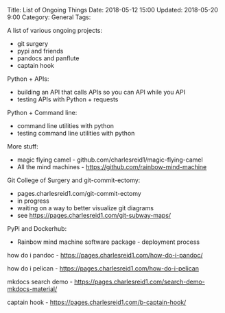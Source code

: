 Title: List of Ongoing Things
Date: 2018-05-12 15:00
Updated: 2018-05-20 9:00
Category: General
Tags: 

A list of various ongoing projects:

* git surgery
* pypi and friends
* pandocs and panflute
* captain hook

Python + APIs:

* building an API that calls APIs so you can API while you API
* testing APIs with Python + requests

Python + Command line:

* command line utilities with python
* testing command line utilities with python

More stuff:

* magic flying camel - github.com/charlesreid1/magic-flying-camel
* All the mind machines - https://github.com/rainbow-mind-machine

Git College of Surgery and git-commit-ectomy: 

* pages.charlesreid1.com/git-commit-ectomy
* in progress
* waiting on a way to better visualize git diagrams
* see https://pages.charlesreid1.com/git-subway-maps/

PyPi and Dockerhub:

* Rainbow mind machine software package - deployment process

how do i pandoc - https://pages.charlesreid1.com/how-do-i-pandoc/

how do i pelican - https://pages.charlesreid1.com/how-do-i-pelican

mkdocs search demo - https://pages.charlesreid1.com/search-demo-mkdocs-material/

captain hook - https://pages.charlesreid1.com/b-captain-hook/


